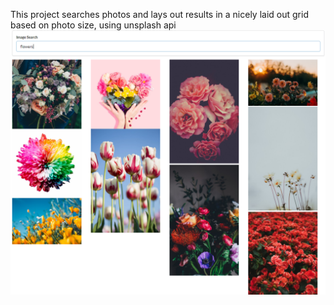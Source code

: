 This project searches photos and lays out results in a nicely laid out grid based on photo size, using unsplash api
![Image](Capture.PNG)